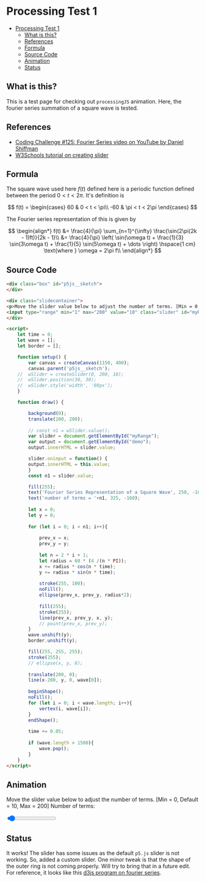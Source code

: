 # Processing Test 1

<!-- TOC -->

- [Processing Test 1](#processing-test-1)
  - [What is this?](#what-is-this)
  - [References](#references)
  - [Formula](#formula)
  - [Source Code](#source-code)
  - [Animation](#animation)
  - [Status](#status)

<!-- /TOC -->

## What is this?
This is a test page for checking out ``processingJS`` animation. Here, the fourier series summation of a square wave is tested.

## References
* [Coding Challenge #125: Fourier Series video on YouTube by Daniel Shiffman](https://www.youtube.com/watch?v=Mm2eYfj0SgA)
* [W3Schools tutorial on creating slider](https://www.w3schools.com/howto/howto_js_rangeslider.asp)

## Formula

The square wave used here $f(t)$ defined here is a periodic function defined between the period $0 < t < 2\pi$. It's definition is

$$ f(t) = \begin{cases} 
               60  & 0 < t < \pi\\
               -60  & \pi < t < 2\pi
          \end{cases} $$

The Fourier series representation of this is given by

$$
\begin{align*}
    f(t) &= \frac{4}{\pi} \sum_{n=1}^{\infty} \frac{\sin(2\pi(2k - 1)ft)}{2k - 1}\\
         &= \frac{4}{\pi} \left( \sin(\omega t) + \frac{1}{3} \sin(3\omega t) + \frac{1}{5} \sin(5\omega t) + \dots \right) \hspace{1 cm} \text{where } \omega = 2\pi f\\
\end{align*}
$$

## Source Code

```html
<div class="box" id="p5js__sketch">
</div>

<div class="slidecontainer">
<p>Move the slider value below to adjust the number of terms. [Min = 0, Default = 10, Max = 200] <span>Number of terms: <span id="demo"></span> </span></p>
<input type="range" min="1" max="200" value="10" class="slider" id="myRange">
</div>

<script>
    let time = 0;
    let wave = [];
    let border = [];

    function setup() {
        var canvas = createCanvas(1150, 400);
        canvas.parent('p5js__sketch');
    //  wSlider = createSlider(0, 200, 10);
    //  wSlider.position(30, 30);
    //  wSlider.style('width', '80px');
    }

    function draw() {

        background(0);
        translate(200, 200);
        
        // const n1 = wSlider.value();
        var slider = document.getElementById("myRange");
        var output = document.getElementById("demo");
        output.innerHTML = slider.value;

        slider.oninput = function() {
        output.innerHTML = this.value;
        }
        const n1 = slider.value;

        fill(255);
        text('Fourier Series Representation of a Square Wave', 250, -180);
        text('number of terms = '+n1, 325, -160);
        
        let x = 0;
        let y = 0;
        
        for (let i = 0; i < n1; i++){
            
            prev_x = x;
            prev_y = y;
            
            let n = 2 * i + 1;
            let radius = 60 * (4 /(n * PI));
            x += radius * cos(n * time);
            y += radius * sin(n * time);
        
            stroke(255, 100);
            noFill();
            ellipse(prev_x, prev_y, radius*2);
            
            fill(255);
            stroke(255);
            line(prev_x, prev_y, x, y);
            // point(prev_x, prev_y);
        }
        wave.unshift(y);
        border.unshift(y);

        fill(255, 255, 255);
        stroke(255);
        // ellipse(x, y, 8);
        
        translate(200, 0);
        line(x-200, y, 0, wave[0]);
        
        beginShape();
        noFill();
        for (let i = 0; i < wave.length; i++){
            vertex(i, wave[i]);
        }
        endShape();
        
        time += 0.05;
        
        if (wave.length > 1500){
            wave.pop();
        }
    }
</script>
```

## Animation
<div class="box" id="p5js__sketch">
</div>

<div class="slidecontainer">
<p>Move the slider value below to adjust the number of terms. [Min = 0, Default = 10, Max = 200] <span>Number of terms: <span id="demo"></span> </span></p>
<input type="range" min="1" max="200" value="10" class="slider" id="myRange">
</div>

<script>
    let time = 0;
    let wave = [];
    let border = [];

    function setup() {
        var canvas = createCanvas(1150, 400);
        canvas.parent('p5js__sketch');
    //  wSlider = createSlider(0, 200, 10);
    //  wSlider.position(30, 30);
    //  wSlider.style('width', '80px');
    }

    function draw() {

        background(0);
        translate(200, 200);
        
        // const n1 = wSlider.value();
        var slider = document.getElementById("myRange");
        var output = document.getElementById("demo");
        output.innerHTML = slider.value;

        slider.oninput = function() {
        output.innerHTML = this.value;
        }
        const n1 = slider.value;

        fill(255);
        text('Fourier Series Representation of a Square Wave', 250, -180);
        text('number of terms = '+n1, 325, -160);
        
        let x = 0;
        let y = 0;
        
        for (let i = 0; i < n1; i++){
            
            prev_x = x;
            prev_y = y;
            
            let n = 2 * i + 1;
            let radius = 60 * (4 /(n * PI));
            x += radius * cos(n * time);
            y += radius * sin(n * time);
        
            stroke(255, 100);
            noFill();
            ellipse(prev_x, prev_y, radius*2);
            
            fill(255);
            stroke(255);
            line(prev_x, prev_y, x, y);
            // point(prev_x, prev_y);
        }
        wave.unshift(y);
        border.unshift(y);

        fill(255, 255, 255);
        stroke(255);
        // ellipse(x, y, 8);
        
        translate(200, 0);
        line(x-200, y, 0, wave[0]);
        
        beginShape();
        noFill();
        for (let i = 0; i < wave.length; i++){
            vertex(i, wave[i]);
        }
        endShape();
        
        time += 0.05;
        
        if (wave.length > 1500){
            wave.pop();
        }
    }
</script>

## Status

It works! The slider has some issues as the default ``p5.js`` slider is not working. So, added a custom slider. One minor tweak is that the shape of the outer ring is not coming properly. Will try to bring that in a future edit. For reference, it looks like this [d3js program on fourier series](https://bl.ocks.org/jinroh/7524988).